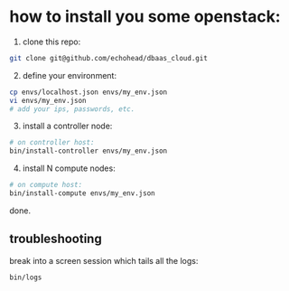 how to install you some openstack:
==================================

1. clone this repo:
```bash
git clone git@github.com/echohead/dbaas_cloud.git
```

2. define your environment:
```bash
cp envs/localhost.json envs/my_env.json
vi envs/my_env.json
# add your ips, passwords, etc.
```

3. install a controller node:
```bash
# on controller host:
bin/install-controller envs/my_env.json
```

4. install N compute nodes:
```bash
# on compute host:
bin/install-compute envs/my_env.json
```

done.

troubleshooting
----------------

break into a screen session which tails all the logs:
```bash
bin/logs
```

